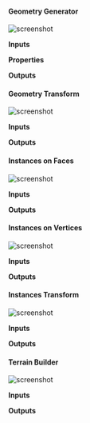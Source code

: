 #### Geometry Generator

![screenshot](img/geometry-generator.png#right)

**Inputs**

**Properties**

**Outputs**

#### Geometry Transform

![screenshot](img/geometry-transform.png#right)

**Inputs**

**Outputs**

#### Instances on Faces

![screenshot](img/instances-on-faces.png#right)

**Inputs**

**Outputs**

#### Instances on Vertices

![screenshot](img/instances-on-vertices.png#right)

**Inputs**

**Outputs**

#### Instances Transform

![screenshot](img/instances-transform.png#right)

**Inputs**

**Outputs**

#### Terrain Builder

![screenshot](img/terrain-builder.png#right)

**Inputs**

**Outputs**
